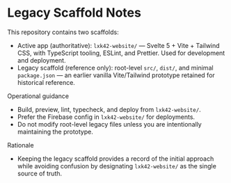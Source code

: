# Legacy Scaffold Notes

This repository contains two scaffolds:

- Active app (authoritative): `lxk42-website/` — Svelte 5 + Vite + Tailwind CSS, with TypeScript tooling, ESLint, and Prettier. Used for development and deployment.
- Legacy scaffold (reference only): root-level `src/`, `dist/`, and minimal `package.json` — an earlier vanilla Vite/Tailwind prototype retained for historical reference.

Operational guidance
- Build, preview, lint, typecheck, and deploy from `lxk42-website/`.
- Prefer the Firebase config in `lxk42-website/` for deployments.
- Do not modify root-level legacy files unless you are intentionally maintaining the prototype.

Rationale
- Keeping the legacy scaffold provides a record of the initial approach while avoiding confusion by designating `lxk42-website/` as the single source of truth.

